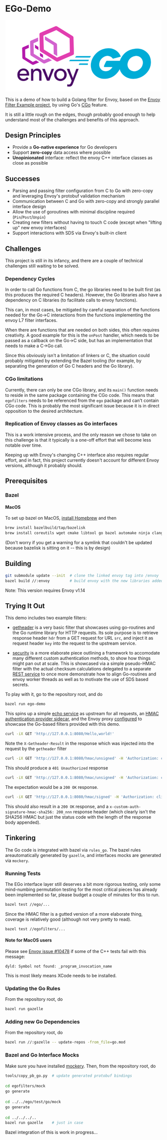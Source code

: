 # EGo-Demo

![EGo Splash](EGo.png)

This is a demo of how to build a Golang filter for Envoy, based on the [Envoy
Filter Example project](https://github.com/envoyproxy/envoy-filter-example),
by using Go's [CGo](https://golang.org/cmd/cgo/) feature.

It is still a little rough on the edges, though probably good enough to help
understand most of the challenges and benefits of this approach.

## Design Principles

* Provide a **Go-native experience** for Go developers
* Support **zero-copy** data access where possible
* **Unopinionated** interface: reflect the envoy C++ interface classes as close as possible

## Successes

* Parsing and passing filter configuration from C to Go with zero-copy and leveraging Envoy's protobuf validation mechanism
* Communication between C and Go with zero-copy and strongly parallel interface design
* Allow the use of goroutines with minimal discipline required (`Pin`/`Post`/`Unpin`)
* Creating new filters without having to touch C code (except when "lifting up" new envoy interfaces)
* Support interactions with SDS via Envoy's built-in client

## Challenges

This project is still in its infancy, and there are a couple of technical
challenges still waiting to be solved.

### Dependency Cycles

In order to call Go functions from C, the go libraries need to be built first
(as this produces the required C headers). However, the Go libraries also have a
dependency on C libraries (to facilitate calls to envoy functions).

This can, in most cases, be mitigated by careful separation of the functions
needed for the Go->C interactions from the functions implementing the envoy L7
filter interfaces.

When there are functions that are needed on both sides, this often requires
creativity. A good example for this is the `onPost` handler, which needs to be
passed as a callback on the Go->C side, but has an implementation that needs to
make a C->Go call.

Since this obviously isn't a limitation of linkers or C, the situation could
probably mitigated by extending the Bazel tooling (for example, by separating
the generation of Go C headers and the Go library).

### CGo limitations

Currently, there can only be one CGo library, and its `main()` function needs to
reside in the same package containing the CGo code. This means that `egofilters`
needs to be referenced from the `ego` package and can't contain CGo code. This
is probably the most significant issue because it is in direct opposition to
the desired architecture.

### Replication of Envoy classes as Go interfaces

This is a work intensive process, and the only reason we chose to take on this
challenge is that it typically is a one-off effort that will become less notable
over time.

Keeping up with Envoy's changing C++ interface also requires regular effort, and
in fact, this project currently doesn't account for different Envoy versions,
although it probably should.

## Prerequisites

### Bazel

#### MacOS

To set up bazel on MacOS, [install Homebrew](https://docs.brew.sh/Installation)
and then

```bash
brew install bazelbuild/tap/bazelisk
brew install coreutils wget cmake libtool go bazel automake ninja clang-format autoconf aspell
```

(Don't worry if you get a warning for a symlink that couldn't be updated because
bazelisk is sitting on it -- this is by design)

## Building

```bash
git submodule update --init  # clone the linked envoy tag into /envoy
bazel build //:envoy         # build envoy with the new libraries added
```

Note: This version requires Envoy v1.14

## Trying It Out

This demo includes two example filters:

* [getheader](egofilters/http/getheader) is a very basic filter that showcases
  using go-routines and the Go runtime library for HTTP requests. Its sole
  purpose is to retrieve response header `hdr` from a GET request for URL `src`,
  and inject it as request header `key` into the request to the upstream
  service.

* [security](egofilters/http/security) is a more elaborate piece outlining a
  framework to accomodate many different custom authentication methods, to show
  how things might pan out at scale. This is showcased via a simple pseudo-HMAC
  filter with the actual checksum calculations delegated to a separate [REST
  service](services/hmac/main.go) to once more demonstrate how to align
  Go-routines and envoy worker threads as well as to motivate the use of SDS
  based secrets.

To play with it, go to the repository root, and do

```bash
bazel run ego-demo
```

This spins up a simple [echo service](services/echo/main.go) as upstream for all
requests, an [HMAC authentication provider sidecar](services/hmac/main.go), and
the Envoy proxy [configured](envoy.yaml) to showcase the Go-based filters
provided with this demo.

```bash
curl -iX GET 'http://127.0.0.1:8080/Hello,world!'
```

Note the `X-Getheader-Result` in the response which was injected into the
request by the `getheader` filter

```bash
curl -iX GET 'http://127.0.0.1:8080/hmac/unsigned' -H 'Authorization: client_id:123'
```

This should produce a `401 Unauthorized` response

```bash
curl -iX GET 'http://127.0.0.1:8080/hmac/unsigned' -H 'Authorization: client_id:17'
```

The expectation would be a `200 OK` response.

```bash
curl -iX GET 'http://127.0.0.1:8080/hmac/signed' -H 'Authorization: client_id:15'
```

This should also result in a `200 OK` response, and a
`x-custom-auth-signature-hmac-sha256: 200_nnn` response header (which clearly
isn't the SHA256 HMAC but just the status code with the length of the response
body appended).

## Tinkering

The Go code is integrated with bazel via `rules_go`. The bazel rules
areautomatically generated by `gazelle`, and interfaces mocks are generated via
`mockery`.

### Running Tests

The EGo interface layer still deserves a bit more rigorous testing, only some
mind-numbing permutation testing for the most critical pieces has already been
implemented so far, please budget a couple of minutes for this to run.

```bash
bazel test //ego/...
```

Since the HMAC filter is a gutted version of a more elaborate thing, coverage
is relatively good (although not very pretty to read).

```bash
bazel test //egofilters/...
```

#### Note for MacOS users

Please see [Envoy issue #10478](https://github.com/envoyproxy/envoy/issues/10478)
if some of the C++ tests fail with this message:

```plain
dyld: Symbol not found: _program_invocation_name
```

This is most likely means XCode needs to be installed.

### Updating the Go Rules

From the repository root, do

```bash
bazel run gazelle
```

### Adding new Go Dependencies

From the repository root, do

```bash
bazel run //:gazelle -- update-repos -from_file=go.mod
```

### Bazel and Go Interface Mocks

Make sure you have installed [mockery](https://github.com/vektra/mockery/releases).
Then, from the repository root, do

```bash
tools/copy_pb_go.py  # update generated protobuf bindings

cd egofilters/mock
go generate

cd ../../ego/test/go/mock
go generate

cd ../../../..
bazel run gazelle    # just in case
```

Bazel integration of this is work in progress...
